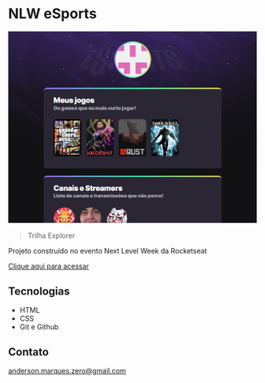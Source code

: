 # NLW eSports

![preview](./.github/preview.png)

> Trilha Explorer

Projeto construído no evento Next Level Week da Rocketseat

[Clique aqui para acessar](https://andersonmarqueszero.github.io/nlw-esports-explorer/)


## Tecnologias

- HTML
- CSS
- Git e Github

## Contato

anderson.marques.zero@gmail.com
